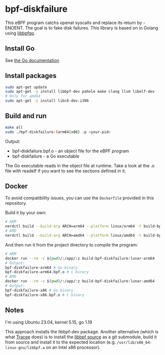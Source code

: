 # bpf-diskfailure
This eBPF program catchs openat syscalls and replace its return by -ENOENT. The goal is to fake disk failures. This library is based on in Golang using [libbpfgo](http://github.com/aquasecurity/libbpfgo). 

## Install Go 

See [the Go documentation](https://golang.org/doc/install)

## Install packages

```sh
sudo apt-get update
sudo apt-get -y install libbpf-dev pahole make clang llvm libelf-dev
# Only for amd64
sudo apt-get -y install libc6-dev-i386
```

## Build and run

```sh
make all
sudo ./bpf-diskfailure-(arm64|x86) -p <your-pid>
```

Output:
* bpf-diskfailure.bpf.o - an object file for the eBPF program
* bpf-diskfailure - a Go executable

The Go executable reads in the object file at runtime. Take a look at the .o file with readelf if you want to see the sections defined in it.

## Docker

To avoid compatibility issues, you can use the `Dockerfile` provided in this repository.

Build it by your own:

```bash
# ARM
nerdctl build --build-arg ARCH=arm64 --platform linux/arm64 -t build-bpf-diskfailure:lunar-arm64 .
# AMD
nerdctl build --build-arg ARCH=amd64 --platform linux/amd64 -t build-bpf-diskfailure:lunar-amd64 .
```

And then run it from the project directory to compile the program:

```bash
# ARM
docker run --rm -v $(pwd)/:/app/:z build-bpf-diskfailure:lunar-arm64
# Output:
bpf-diskfailure-arm64 # Go binary
bpf-diskfailure-arm64.bpf.o # C binary
# AMD
docker run --rm -v $(pwd)/:/app/:z build-bpf-diskfailure:lunar-amd64
# Output:
bpf-diskfailure-x86 # Go binary
bpf-diskfailure-x86.bpf.o # C binary

```

## Notes 

I'm using Ubuntu 23.04, kernel 5.15, go 1.19

This approach installs the libbpf-dev package. Another alternative (which is what [Tracee](https://github.com/aquasecurity/tracee) does) is to install the [libbpf source](https://github.com/libbpf/libbpf) as a git submodule, build it from source and install it to the expected location (e.g. `/usr/lib/x86_64-linux-gnu/libbpf.a` on an Intel x86 processor).
